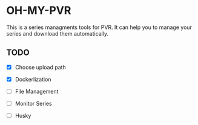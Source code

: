 # OH-MY-PVR

This is a series managments tools for PVR. It can help you to manage your series and download them automatically.

## TODO

- [X] Choose upload path
- [X] Dockerlization
- [ ] File Management
- [ ] Monitor Series
- [ ] Husky

